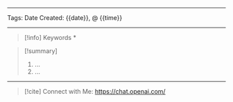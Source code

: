 ------------------------- 
Tags: 
Date Created:  {{date}}, @ {{time}}

---
>[!info] Keywords
>*













>[!summary] 
>1. ...
>2. ...

----
>[!cite]
> Connect with Me: 
> https://chat.openai.com/
> 
